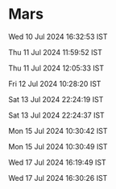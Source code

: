 # Mars

Wed 10 Jul 2024 16:32:53 IST

Thu 11 Jul 2024 11:59:52 IST

Thu 11 Jul 2024 12:05:33 IST

Fri 12 Jul 2024 10:28:20 IST

Sat 13 Jul 2024 22:24:19 IST

Sat 13 Jul 2024 22:24:37 IST

Mon 15 Jul 2024 10:30:42 IST

Mon 15 Jul 2024 10:30:49 IST

Wed 17 Jul 2024 16:19:49 IST

Wed 17 Jul 2024 16:30:26 IST
